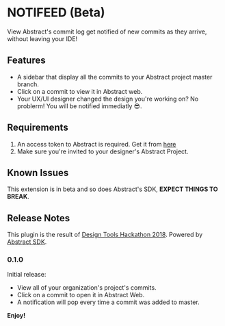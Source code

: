 # NOTIFEED (Beta)

View Abstract's commit log get notified of new commits as they arrive, without leaving your IDE!

## Features

- A sidebar that display all the commits to your Abstract project master branch.
- Click on a commit to view it in Abstract web.
- Your UX/UI designer changed the design you're working on? No problerm! You will be notified immediatly 😎.

## Requirements

1. An access token to Abstract is required. Get it from [here](https://app.goabstract.com/account/tokens)
1. Make sure you're invited to your designer's Abstract Project.

## Known Issues

This extension is in beta and so does Abstract's SDK, **EXPECT THINGS TO BREAK**.

## Release Notes

This plugin is the result of [Design Tools Hackathon 2018](https://www.designtoolstlv.com/).
Powered by [Abstract SDK](https://sdk.goabstract.com/).

### 0.1.0

Initial release:

- View all of your organization's project's commits.
- Click on a commit to open it in Abstract Web.
- A notification will pop every time a commit was added to master.

**Enjoy!**

